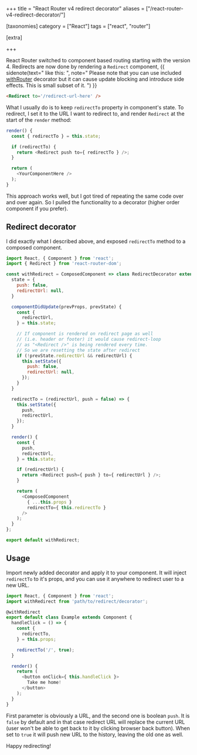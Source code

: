 +++
title = "React Router v4 redirect decorator"
aliases = ["/react-router-v4-redirect-decorator/"]

[taxonomies]
category = ["React"]
tags = ["react", "router"]

[extra]

+++

React Router switched to component based routing starting with the version 4.
Redirects are now done by rendering a `Redirect` component,
{{ sidenote(text="
like this:
", note="
Please note that you can use included [withRouter](https://reacttraining.com/react-router/web/api/withRouter)
decorator but it can cause update blocking and introduce side effects.
This is small subset of it.
") }}


```html
<Redirect to='/redirect-url-here' />
```

What I usually do is to keep `redirectTo` property in component's state.
To redirect, I set it to the URL I want to redirect to,
and render `Redirect` at the start of the `render` method:

<!-- more -->

```js
render() {
  const { redirectTo } = this.state;

  if (redirectTo) {
    return <Redirect push to={ redirectTo } />;
  }

  return (
    <YourComponentHere />
  );
}
```

This approach works well, but I got tired of repeating the same code over and over again.
So I pulled the functionality to a decorator (higher order component if you prefer).


## Redirect decorator

I did exactly what I described above, and exposed `redirectTo` method
to a composed component.

```js
import React, { Component } from 'react';
import { Redirect } from 'react-router-dom';

const withRedirect = ComposedComponent => class RedirectDecorator extends Component {
  state = {
    push: false,
    redirectUrl: null,
  }

  componentDidUpdate(prevProps, prevState) {
    const {
      redirectUrl,
    } = this.state;

    // If component is rendered on redirect page as well
    // (i.e. header or footer) it would cause redirect-loop
    // as "<Redirect />" is being rendered every time.
    // So we are resetting the state after redirect
    if (!prevState.redirectUrl && redirectUrl) {
      this.setState({
        push: false,
        redirectUrl: null,
      });
    }
  }

  redirectTo = (redirectUrl, push = false) => {
    this.setState({
      push,
      redirectUrl,
    });
  }

  render() {
    const {
      push,
      redirectUrl,
    } = this.state;

    if (redirectUrl) {
      return <Redirect push={ push } to={ redirectUrl } />;
    }

    return (
      <ComposedComponent
        { ...this.props }
        redirectTo={ this.redirectTo }
      />
    );
  }
};

export default withRedirect;
```

## Usage

Import newly added decorator and apply it to your component.
It will inject `redirectTo` to it's props,
and you can use it anywhere to redirect user to a new URL.

```js
import React, { Component } from 'react';
import withRedirect from 'path/to/redirect/decorator';

@withRedirect
export default class Example extends Component {
  handleClick = () => {
    const {
      redirectTo,
    } = this.props;

    redirectTo('/', true);
  }

  render() {
    return (
      <button onClick={ this.handleClick }>
        Take me home!
      </button>
    );
  }
}
```

First parameter is obviously a URL, and the second one is boolean `push`.
It is `false` by default and in that case redirect URL will replace the current URL
(user won't be able to get back to it by clicking browser back button).
When set to `true` it will push new URL to the history, leaving the old one as well.

Happy redirecting!
